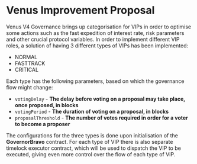 # Venus Improvement Proposal
Venus V4 Governance brings up categorisation for VIPs in order to optimise some actions such as the fast expedition of interest rate, risk parameters and other crucial protocol variables.
In order to implement different VIP roles, a solution of having 3 different types of VIPs has been implemented:

 - NORMAL
 - FASTTRACK
 - CRITICAL

Each type has the following parameters, based on which the governance flow might change:

 - `votingDelay` - **The delay before voting on a proposal may take place, once proposed, in blocks**
 - `votingPeriod` - **The duration of voting on a proposal, in blocks**
 - `proposalThreshold` - **The number of votes required in order for a voter to become a proposer**
 
 The configurations for the three types is done upon initialisation of the **GovernorBravo** contract.
 For each type of VIP there is also separate timelock executor contract, which will be used to dispatch the VIP to be executed, giving even more control over the flow of each type of VIP.